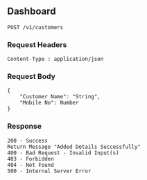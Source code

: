 ## Dashboard
```
POST /v1/customers
```
### Request Headers
```
Content-Type : application/json
```
<!-- (Input 1 for adding new customers) -->

### Request Body
```
{
    "Customer Name": "String",
    "Mobile No": Number
}
```
### Response
```
200 - Success
Return Message "Added Details Successfully"
400 - Bad Request - Invalid Input(s)
403 - Forbidden
404 - Not Found
500 - Internal Server Error
```